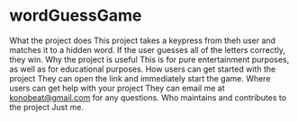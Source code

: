 # wordGuessGame
What the project does
    This project takes a keypress from theh user and matches it to a hidden word. If the user guesses all of the letters correctly, they win.
Why the project is useful
    This is for pure entertainment purposes, as well as for educational purposes.
How users can get started with the project
    They can open the link and immediately start the game.
Where users can get help with your project
    They can email me at konobeat@gmail.com for any questions.
Who maintains and contributes to the project
    Just me.